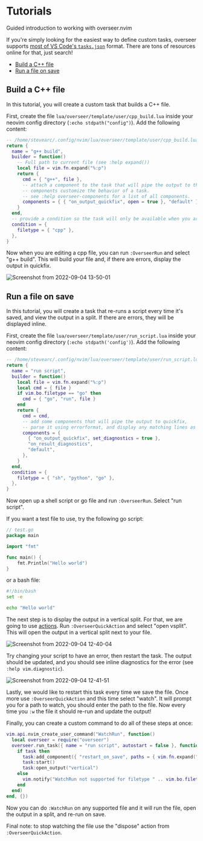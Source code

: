 # Tutorials

Guided introduction to working with overseer.nvim

If you're simply looking for the easiest way to define custom tasks, overseer supports [most of VS Code's `tasks.json`](guides.md#vs-code-tasks) format. There are tons of resources online for that, just search!

<!-- TOC -->

- [Build a C++ file](#build-a-c-file)
- [Run a file on save](#run-a-file-on-save)

<!-- /TOC -->

## Build a C++ file

In this tutorial, you will create a custom task that builds a C++ file.

First, create the file `lua/overseer/template/user/cpp_build.lua` inside your neovim config directory (`:echo stdpath("config")`). Add the following content:

```lua
-- /home/stevearc/.config/nvim/lua/overseer/template/user/cpp_build.lua
return {
  name = "g++ build",
  builder = function()
    -- Full path to current file (see :help expand())
    local file = vim.fn.expand("%:p")
    return {
      cmd = { "g++", file },
      -- attach a component to the task that will pipe the output to the quickfix.
      -- components customize the behavior of a task.
      -- see :help overseer-components for a list of all components.
      components = { { "on_output_quickfix", open = true }, "default" },
    }
  end,
  -- provide a condition so the task will only be available when you are in a c++ file
  condition = {
    filetype = { "cpp" },
  },
}
```

Now when you are editing a cpp file, you can run `:OverseerRun` and select "g++ build". This will build your file and, if there are errors, display the output in quickfix.

![Screenshot from 2022-09-04 13-50-01](https://user-images.githubusercontent.com/506791/188332938-4c8d84b0-d69e-4299-9202-0a857fd833ab.png)

## Run a file on save

In this tutorial, you will create a task that re-runs a script every time it's saved, and view the output in a split. If there are errors, they will be displayed inline.

First, create the file `lua/overseer/template/user/run_script.lua` inside your neovim config directory (`:echo stdpath('config')`). Add the following content:

```lua
-- /home/stevearc/.config/nvim/lua/overseer/template/user/run_script.lua
return {
  name = "run script",
  builder = function()
    local file = vim.fn.expand("%:p")
    local cmd = { file }
    if vim.bo.filetype == "go" then
      cmd = { "go", "run", file }
    end
    return {
      cmd = cmd,
      -- add some components that will pipe the output to quickfix,
      -- parse it using errorformat, and display any matching lines as diagnostics.
      components = {
        { "on_output_quickfix", set_diagnostics = true },
        "on_result_diagnostics",
        "default",
      },
    }
  end,
  condition = {
    filetype = { "sh", "python", "go" },
  },
}
```

Now open up a shell script or go file and run `:OverseerRun`. Select "run script".

If you want a test file to use, try the following go script:

```go
// test.go
package main

import "fmt"

func main() {
	fmt.Println("Hello world")
}
```

or a bash file:

```bash
#!/bin/bash
set -e

echo "Hello world"
```

The next step is to display the output in a vertical split. For that, we are going to use
[actions](guides.md#actions). Run `:OverseerQuickAction` and select "open vsplit". This will open
the output in a vertical split next to your file.

![Screenshot from 2022-09-04 12-40-04](https://user-images.githubusercontent.com/506791/188330767-d680d200-0938-48d1-86ab-8e993745551d.png)

Try changing your script to have an error, then restart the task. The output should be updated, and you should see inline diagnostics for the error (see `:help vim.diagnostic`).

![Screenshot from 2022-09-04 12-41-51](https://user-images.githubusercontent.com/506791/188330827-d54af448-aedb-4652-a5f2-8d3d94e1cb31.png)

Lastly, we would like to restart this task every time we save the file. Once more use
`:OverseerQuickAction` and this time select "watch". It will prompt you for a path to watch, you
should enter the path to the file. Now every time you `:w` the file it should re-run and update the
output!

Finally, you can create a custom command to do all of these steps at once:

```lua
vim.api.nvim_create_user_command("WatchRun", function()
  local overseer = require("overseer")
  overseer.run_task({ name = "run script", autostart = false }, function(task)
    if task then
      task:add_component({ "restart_on_save", paths = { vim.fn.expand("%:p") } })
      task:start()
      task:open_output("vertical")
    else
      vim.notify("WatchRun not supported for filetype " .. vim.bo.filetype, vim.log.levels.ERROR)
    end
  end)
end, {})
```

Now you can do `:WatchRun` on any supported file and it will run the file, open the output in a split, and re-run on save.

Final note: to stop watching the file use the "dispose" action from `:OverseerQuickAction`.
